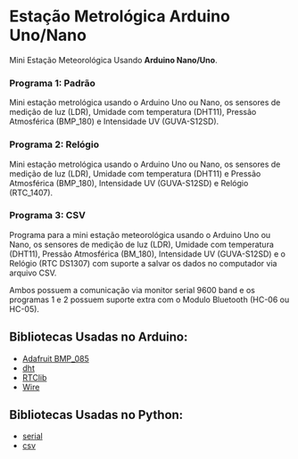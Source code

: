 # Estação Metrológica Arduino Uno/Nano

Mini Estação Meteorológica Usando **Arduino Nano/Uno**.

### Programa 1: Padrão

Mini estação metrológica usando o Arduino Uno ou Nano, os sensores de medição de luz (LDR), Umidade com temperatura (DHT11), Pressão Atmosférica (BMP_180) e Intensidade UV (GUVA-S12SD).

### Programa 2: Relógio
Mini estação metrológica usando o Arduino Uno ou Nano, os sensores de medição de luz (LDR), Umidade com temperatura (DHT11) e Pressão Atmosférica (BMP_180), Intensidade UV (GUVA-S12SD) e Relógio (RTC_1407).

### Programa 3: CSV
Programa para a mini estação meteorológica usando o Arduino Uno ou Nano, os sensores de medição de luz (LDR), Umidade com temperatura (DHT11), Pressão Atmosférica (BM_180), Intensidade UV (GUVA-S12SD) e o Relógio (RTC DS1307) com suporte a salvar os dados no computador via arquivo CSV.

Ambos possuem a comunicação via monitor serial 9600 band e os programas 1 e 2 possuem suporte extra com o Modulo Bluetooth (HC-06 ou HC-05).

## Bibliotecas Usadas no Arduino:

- [Adafruit BMP_085](https://github.com/adafruit/Adafruit-BMP085-Library)
- [dht](https://github.com/RobTillaart/DHTlib)
- [RTClib](https://github.com/adafruit/RTClib)
- [Wire](https://www.arduino.cc/reference/en/language/functions/communication/wire/)

## Bibliotecas Usadas no Python:

- [serial](https://pypi.org/project/serial/)
- [csv](https://docs.python.org/3/library/csv.html)
